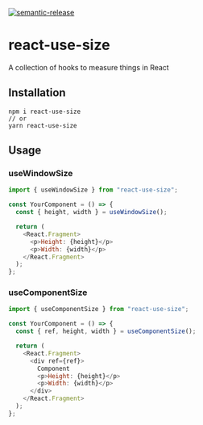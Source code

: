 [![semantic-release](https://img.shields.io/badge/%20%20%F0%9F%93%A6%F0%9F%9A%80-semantic--release-e10079.svg)](https://github.com/semantic-release/semantic-release)

# react-use-size

A collection of hooks to measure things in React

## Installation

```
npm i react-use-size
// or
yarn react-use-size
```

## Usage

### useWindowSize

```js
import { useWindowSize } from "react-use-size";

const YourComponent = () => {
  const { height, width } = useWindowSize();

  return (
    <React.Fragment>
      <p>Height: {height}</p>
      <p>Width: {width}</p>
    </React.Fragment>
  );
};
```

### useComponentSize

```js
import { useComponentSize } from "react-use-size";

const YourComponent = () => {
  const { ref, height, width } = useComponentSize();

  return (
    <React.Fragment>
      <div ref={ref}>
        Component
        <p>Height: {height}</p>
        <p>Width: {width}</p>
      </div>
    </React.Fragment>
  );
};
```
